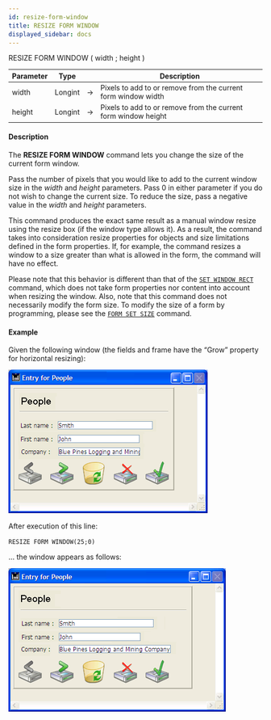 ```yaml
---
id: resize-form-window
title: RESIZE FORM WINDOW
displayed_sidebar: docs
---
```



<!-- REF #_command_.RESIZE FORM WINDOW.Syntax-->RESIZE FORM WINDOW ( width ; height )<!-- END REF-->


<!-- REF #_command_.RESIZE FORM WINDOW.Params -->
|Parameter|Type||Description|
|---------|--- |:---:|------|
|width|Longint|->|Pixels to add to or remove from the current form window width|
|height|Longint|->|Pixels to add to or remove from the current form window height|
<!-- END REF -->


#### Description




The **RESIZE FORM WINDOW** command lets you change the size of the current form window. 

Pass the number of pixels that you would like to add to the current window size in the *width* and *height* parameters. Pass 0 in either parameter if you do not wish to change the current size. To reduce the size, pass a negative value in the *width* and *height* parameters. 

This command produces the exact same result as a manual window resize using the resize box (if the window type allows it). As a result, the command takes into consideration resize properties for objects and size limitations defined in the form properties. If, for example, the command resizes a window to a size greater than what is allowed in the form, the command will have no effect. 

Please note that this behavior is different than that of the [`SET WINDOW RECT`](set-window-rect.md) command, which does not take form properties nor content into account when resizing the window. Also, note that this command does not necessarily modify the form size. To modify the size of a form by programming, please see the [`FORM SET SIZE`](form-set-size.md) command.


#### Example


Given the following window (the fields and frame have the “Grow” property for horizontal resizing):

![](img/39548/pict39548.en.png)

After execution of this line:
 
```4d
RESIZE FORM WINDOW(25;0)
```
... the window appears as follows:

![](img/39549/pict39549.en.png)




